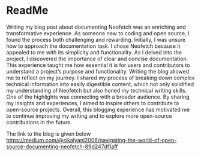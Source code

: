 # ReadMe

Writing my blog post about documenting Neofetch was an enriching and transformative experience. 
As someone new to coding and open source, I found the process both challenging and rewarding.
Initially, I was unsure how to approach the documentation task. 
I chose Neofetch because it appealed to me with its simplicity and functionality.
As I delved into the project, I discovered the importance of clear and concise documentation.
This experience taught me how essential it is for users and contributors to understand a project’s purpose and functionality.
Writing the blog allowed me to reflect on my journey.
I shared my process of breaking down complex technical information into easily digestible content, which not only solidified my understanding of Neofetch but also honed my technical writing skills.
One of the highlights was connecting with a broader audience. By sharing my insights and experiences, I aimed to inspire others to contribute to open-source projects.
Overall, this blogging experience has motivated me to continue improving my writing and to explore more open-source contributions in the future.

The link to the blog is given below
https://medium.com/@sikalyani2006/navigating-the-world-of-open-source-documenting-neofetch-89d247df1aff
